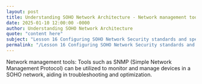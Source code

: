 ```yaml
---
layout: post
title: Understanding SOHO Network Architecture - Network management tools
date: 2025-01-10 12:00:00 -0000
author: Understanding SOHO Network Architecture
quote: "content here"
subject: "Lesson 16 Configuring SOHO Network Security standards and specifications"
permalink: "/Lesson 16 Configuring SOHO Network Security standards and specifications/Understanding SOHO Network Architecture/Understanding SOHO Network Architecture - Network management tools"
---
```


Network management tools: Tools such as SNMP (Simple Network Management Protocol) can be utilized to monitor and manage devices in a SOHO network, aiding in troubleshooting and optimization.

